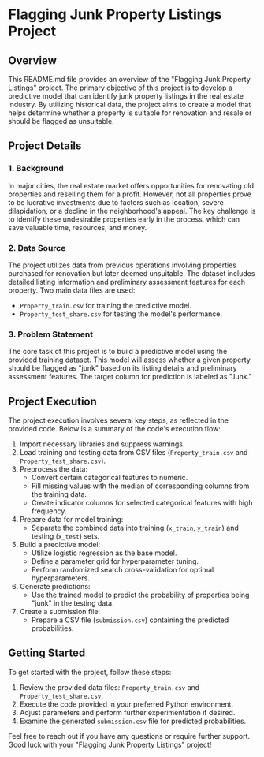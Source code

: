 # Flagging Junk Property Listings Project

## Overview

This README.md file provides an overview of the "Flagging Junk Property Listings" project. The primary objective of this project is to develop a predictive model that can identify junk property listings in the real estate industry. By utilizing historical data, the project aims to create a model that helps determine whether a property is suitable for renovation and resale or should be flagged as unsuitable.

## Project Details

### 1. Background

In major cities, the real estate market offers opportunities for renovating old properties and reselling them for a profit. However, not all properties prove to be lucrative investments due to factors such as location, severe dilapidation, or a decline in the neighborhood's appeal. The key challenge is to identify these undesirable properties early in the process, which can save valuable time, resources, and money.

### 2. Data Source

The project utilizes data from previous operations involving properties purchased for renovation but later deemed unsuitable. The dataset includes detailed listing information and preliminary assessment features for each property. Two main data files are used:
- `Property_train.csv` for training the predictive model.
- `Property_test_share.csv` for testing the model's performance.

### 3. Problem Statement

The core task of this project is to build a predictive model using the provided training dataset. This model will assess whether a given property should be flagged as "junk" based on its listing details and preliminary assessment features. The target column for prediction is labeled as "Junk."

## Project Execution

The project execution involves several key steps, as reflected in the provided code. Below is a summary of the code's execution flow:

1. Import necessary libraries and suppress warnings.
2. Load training and testing data from CSV files (`Property_train.csv` and `Property_test_share.csv`).
3. Preprocess the data:
   - Convert certain categorical features to numeric.
   - Fill missing values with the median of corresponding columns from the training data.
   - Create indicator columns for selected categorical features with high frequency.
4. Prepare data for model training:
   - Separate the combined data into training (`x_train`, `y_train`) and testing (`x_test`) sets.
5. Build a predictive model:
   - Utilize logistic regression as the base model.
   - Define a parameter grid for hyperparameter tuning.
   - Perform randomized search cross-validation for optimal hyperparameters.
6. Generate predictions:
   - Use the trained model to predict the probability of properties being "junk" in the testing data.
7. Create a submission file:
   - Prepare a CSV file (`submission.csv`) containing the predicted probabilities.
## Getting Started

To get started with the project, follow these steps:

1. Review the provided data files: `Property_train.csv` and `Property_test_share.csv`.
2. Execute the code provided in your preferred Python environment.
3. Adjust parameters and perform further experimentation if desired.
4. Examine the generated `submission.csv` file for predicted probabilities.

Feel free to reach out if you have any questions or require further support. Good luck with your "Flagging Junk Property Listings" project!
